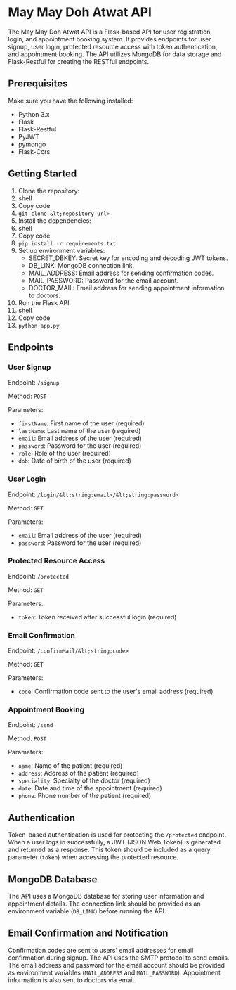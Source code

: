 # May May Doh Atwat API

The May May Doh Atwat API is a Flask-based API for user registration, login, and appointment booking system. It provides endpoints for user signup, user login, protected resource access with token authentication, and appointment booking. The API utilizes MongoDB for data storage and Flask-Restful for creating the RESTful endpoints.


## **Prerequisites**

Make sure you have the following installed:



* Python 3.x
* Flask
* Flask-Restful
* PyJWT
* pymongo
* Flask-Cors


## **Getting Started**



1. Clone the repository:
2. shell
3. Copy code
4. `git clone &lt;repository-url>`
5. Install the dependencies:
6. shell
7. Copy code
8. `pip install -r requirements.txt`
9. Set up environment variables:
    * SECRET_DBKEY: Secret key for encoding and decoding JWT tokens.
    * DB_LINK: MongoDB connection link.
    * MAIL_ADDRESS: Email address for sending confirmation codes.
    * MAIL_PASSWORD: Password for the email account.
    * DOCTOR_MAIL: Email address for sending appointment information to doctors.
10. Run the Flask API:
11. shell
12. Copy code
13. `python app.py`


## **Endpoints**


### **User Signup**

Endpoint: `/signup`

Method: `POST`

Parameters:



* `firstName`: First name of the user (required)
* `lastName`: Last name of the user (required)
* `email`: Email address of the user (required)
* `password`: Password for the user (required)
* `role`: Role of the user (required)
* `dob`: Date of birth of the user (required)


### **User Login**

Endpoint: `/login/&lt;string:email>/&lt;string:password>`

Method: `GET`

Parameters:



* `email`: Email address of the user (required)
* `password`: Password for the user (required)


### **Protected Resource Access**

Endpoint: `/protected`

Method: `GET`

Parameters:



* `token`: Token received after successful login (required)


### **Email Confirmation**

Endpoint: `/confirmMail/&lt;string:code>`

Method: `GET`

Parameters:



* `code`: Confirmation code sent to the user's email address (required)


### **Appointment Booking**

Endpoint: `/send`

Method: `POST`

Parameters:



* `name`: Name of the patient (required)
* `address`: Address of the patient (required)
* `speciality`: Specialty of the doctor (required)
* `date`: Date and time of the appointment (required)
* `phone`: Phone number of the patient (required)


## **Authentication**

Token-based authentication is used for protecting the `/protected` endpoint. When a user logs in successfully, a JWT (JSON Web Token) is generated and returned as a response. This token should be included as a query parameter (`token`) when accessing the protected resource.


## **MongoDB Database**

The API uses a MongoDB database for storing user information and appointment details. The connection link should be provided as an environment variable (`DB_LINK`) before running the API.


## **Email Confirmation and Notification**

Confirmation codes are sent to users' email addresses for email confirmation during signup. The API uses the SMTP protocol to send emails. The email address and password for the email account should be provided as environment variables (`MAIL_ADDRESS` and `MAIL_PASSWORD`). Appointment information is also sent to doctors via email.
